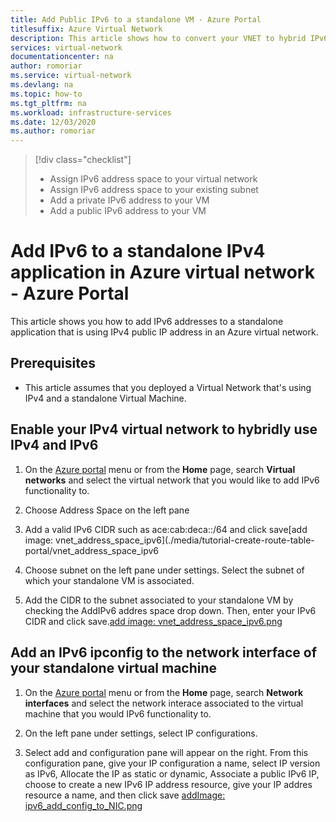```yaml
---
title: Add Public IPv6 to a standalone VM - Azure Portal
titlesuffix: Azure Virtual Network
description: This article shows how to convert your VNET to hybrid IPv6/IPv4 and to deploy IPv6 public addresses to associate them to a standalone VM
services: virtual-network
documentationcenter: na
author: romoriar
ms.service: virtual-network
ms.devlang: na
ms.topic: how-to
ms.tgt_pltfrm: na
ms.workload: infrastructure-services
ms.date: 12/03/2020
ms.author: romoriar
---
```


> [!div class="checklist"]
> * Assign IPv6 address space to your virtual network
> * Assign IPv6 address space to your existing subnet
> * Add a private IPv6 address to your VM 
> * Add a public IPv6 address to your VM

# Add IPv6 to a standalone IPv4 application in Azure virtual network - Azure Portal

This article shows you how to add IPv6 addresses to a standalone application that is using IPv4 public IP address in an Azure virtual network. 

## Prerequisites

- This article assumes that you deployed a Virtual Network that's using IPv4 and a standalone Virtual Machine. 

## Enable your IPv4 virtual network to hybridly use IPv4 and IPv6 

1. On the [Azure portal](https://portal.azure.com) menu or from the **Home** page, search **Virtual networks** and select the virtual network that you would like to add IPv6 functionality to.

1. Choose Address Space on the left pane

1. Add a valid IPv6 CIDR such as ace:cab:deca::/64 and click save[add image: vnet_address_space_ipv6](./media/tutorial-create-route-table-portal/vnet_address_space_ipv6

1. Choose subnet on the left pane under settings. Select the subnet of which your standalone VM is associated.  

1. Add the CIDR to the subnet associated to your standalone VM by checking the AddIPv6 addres space drop down. Then, enter your IPv6 CIDR and click save.[add image: vnet_address_space_ipv6.png](./media/tutorial-create-route-table-portal/vm-ws2016-datacenter.png)




## Add an IPv6 ipconfig to the network interface of your standalone virtual machine

1. On the [Azure portal](https://portal.azure.com) menu or from the **Home** page, search **Network interfaces** and select the network interace associated to the virtual machine that you would IPv6 functionality to.

1. On the left pane under settings, select IP configurations.

1. Select add and configuration pane will appear on the right.  From this configuration pane, give your IP configuration a name, select IP version as IPv6, Allocate the IP as static or dynamic, Associate a public IPv6 IP, choose to create a new IPv6 IP address resource, give your IP addres resource a name, and then click save [addImage: ipv6_add_config_to_NIC.png](./media/tutorial-create-route-table-portal/vm-ws2016-datacenter.png)
